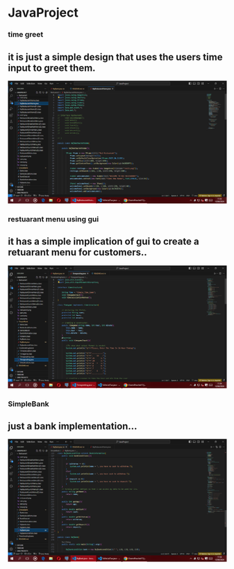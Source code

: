 # JavaProject
### time greet
## it is just a simple design that uses the users time input to greet them.
![project image](img3.png)

### restuarant menu using gui
## it has a simple implication of gui to create a retuarant menu for customers..
![project image](img4.png)

### SimpleBank
## just a bank implementation...
![project image](img5.png)
